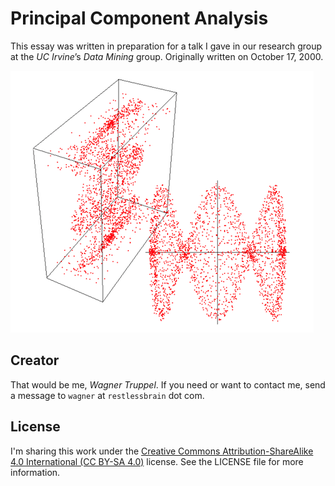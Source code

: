 # Principal Component Analysis

This essay was written in preparation for a talk I gave in our research group at the _UC Irvine_’s _Data Mining_ group. Originally written on October 17, 2000.

![](dim_reduction.png)

## Creator

That would be me, _Wagner Truppel_. If you need or want to contact me, send a message to `wagner` at `restlessbrain` dot com.

## License

I'm sharing this work under the [Creative Commons Attribution-ShareAlike 4.0 International (CC BY-SA 4.0)](http://creativecommons.org/licenses/by-sa/4.0/) license. See the LICENSE file for more information.
